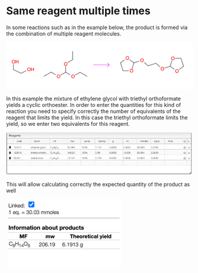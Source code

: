 # Same reagent multiple times

In some reactions such as in the example below, the product is formed via the combination of multiple reagent molecules.

![reaction.png](reaction.png)

In this example the mixture of ethylene glycol with triethyl orthoformate yields a cyclic orthoester. In order to enter the quantities for this kind of reaction you need to specify correctly the number of equivalents of the reagent that limits the yield. In this case the triethyl orthoformate limits the yield, so we enter two equivalents for this reagent.

![reagents.png](reagents.png)

This will allow calculating correctly the expected quantity of the product as well

![theoretical.png](theoretical.png)
